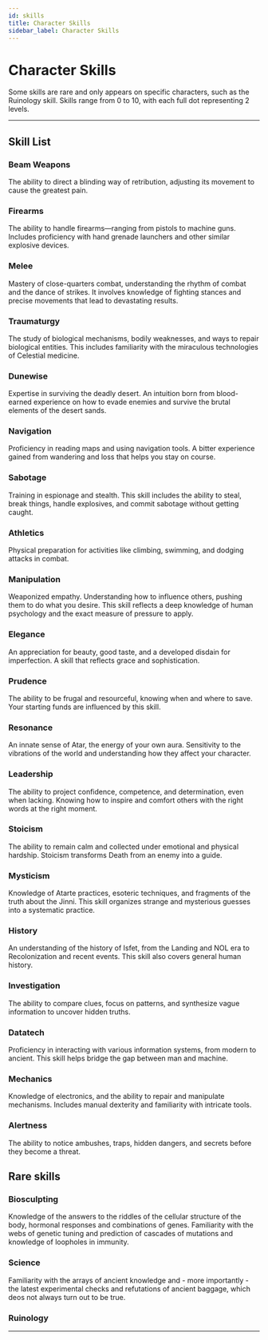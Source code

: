 ```yaml
---
id: skills
title: Character Skills
sidebar_label: Character Skills
---
```


# Character Skills

Some skills are rare and only appears on specific characters, such as the Ruinology skill.
Skills range from 0 to 10, with each full dot representing 2 levels.

---

## Skill List

### Beam Weapons
The ability to direct a blinding way of retribution, adjusting its movement to cause the greatest pain.

### Firearms
The ability to handle firearms—ranging from pistols to machine guns. Includes proficiency with hand grenade launchers and other similar explosive devices.

### Melee
Mastery of close-quarters combat, understanding the rhythm of combat and the dance of strikes. It involves knowledge of fighting stances and precise movements that lead to devastating results.

### Traumaturgy
The study of biological mechanisms, bodily weaknesses, and ways to repair biological entities. This includes familiarity with the miraculous technologies of Celestial medicine.

### Dunewise
Expertise in surviving the deadly desert. An intuition born from blood-earned experience on how to evade enemies and survive the brutal elements of the desert sands.

### Navigation
Proficiency in reading maps and using navigation tools. A bitter experience gained from wandering and loss that helps you stay on course.

### Sabotage
Training in espionage and stealth. This skill includes the ability to steal, break things, handle explosives, and commit sabotage without getting caught.

### Athletics
Physical preparation for activities like climbing, swimming, and dodging attacks in combat.

### Manipulation
Weaponized empathy. Understanding how to influence others, pushing them to do what you desire. This skill reflects a deep knowledge of human psychology and the exact measure of pressure to apply.

### Elegance
An appreciation for beauty, good taste, and a developed disdain for imperfection. A skill that reflects grace and sophistication.

### Prudence
The ability to be frugal and resourceful, knowing when and where to save. Your starting funds are influenced by this skill.

### Resonance
An innate sense of Atar, the energy of your own aura. Sensitivity to the vibrations of the world and understanding how they affect your character.

### Leadership
The ability to project confidence, competence, and determination, even when lacking. Knowing how to inspire and comfort others with the right words at the right moment.

### Stoicism
The ability to remain calm and collected under emotional and physical hardship. Stoicism transforms Death from an enemy into a guide.

### Mysticism
Knowledge of Atarte practices, esoteric techniques, and fragments of the truth about the Jinni. This skill organizes strange and mysterious guesses into a systematic practice.

### History
An understanding of the history of Isfet, from the Landing and NOL era to Recolonization and recent events. This skill also covers general human history.

### Investigation
The ability to compare clues, focus on patterns, and synthesize vague information to uncover hidden truths.

### Datatech
Proficiency in interacting with various information systems, from modern to ancient. This skill helps bridge the gap between man and machine.

### Mechanics
Knowledge of electronics, and the ability to repair and manipulate mechanisms. Includes manual dexterity and familiarity with intricate tools.

### Alertness
The ability to notice ambushes, traps, hidden dangers, and secrets before they become a threat.

## Rare skills

### Biosculpting
Knowledge of the answers to the riddles of the cellular structure of the body, hormonal responses and combinations of genes. Familiarity with the webs of genetic tuning and prediction of cascades of mutations and knowledge of loopholes in immunity.

### Science
Familiarity with the arrays of ancient knowledge and - more importantly - the latest experimental checks and refutations of ancient baggage, which deos not always turn out to be true.

### Ruinology


---
